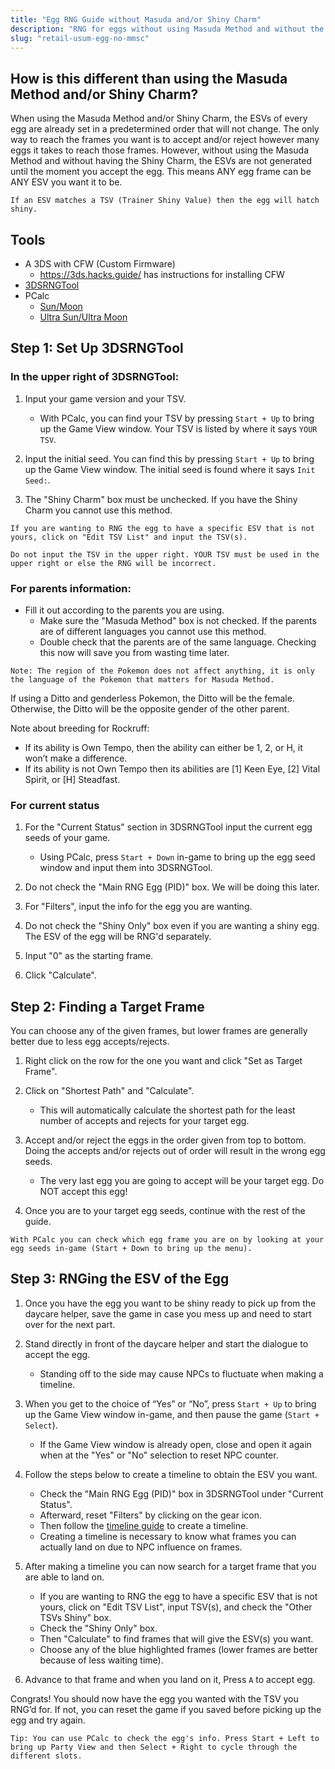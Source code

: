 ```yaml
---
title: "Egg RNG Guide without Masuda and/or Shiny Charm"
description: "RNG for eggs without using Masuda Method and without the Shiny Charm"
slug: "retail-usum-egg-no-mmsc"
---
```


## How is this different than using the Masuda Method and/or Shiny Charm?

When using the Masuda Method and/or Shiny Charm, the ESVs of every egg are already set in a predetermined order that will not change. The only way to reach the frames you want is to accept and/or reject however many eggs it takes to reach those frames. However, without using the Masuda Method and without having the Shiny Charm, the ESVs are not generated until the moment you accept the egg. This means ANY egg frame can be ANY ESV you want it to be.

```Note: ESV is short for Egg Shiny Value. This is what determines if an egg will hatch shiny or not.
If an ESV matches a TSV (Trainer Shiny Value) then the egg will hatch shiny.
```

## Tools

- A 3DS with CFW (Custom Firmware)
  - https://3ds.hacks.guide/ has instructions for installing CFW
- [3DSRNGTool](https://github.com/wwwwwwzx/3DSRNGTool/releases)
- PCalc
  - [Sun/Moon](https://pokemonrng.com/downloads/pcalc/pcalc-sm.zip)
  - [Ultra Sun/Ultra Moon](https://pokemonrng.com/downloads/pcalc/pcalc-usum.zip)

## Step 1: Set Up 3DSRNGTool

### In the upper right of 3DSRNGTool:

1. Input your game version and your TSV.

   - With PCalc, you can find your TSV by pressing `Start + Up` to bring up the Game View window. Your TSV is listed by where it says `YOUR TSV`.

2. Input the initial seed. You can find this by pressing `Start + Up` to bring up the Game View window. The initial seed is found where it says `Init Seed:`.
3. The "Shiny Charm" box must be unchecked. If you have the Shiny Charm you cannot use this method.

```
If you are wanting to RNG the egg to have a specific ESV that is not yours, click on "Edit TSV List" and input the TSV(s).

Do not input the TSV in the upper right. YOUR TSV must be used in the upper right or else the RNG will be incorrect.
```

### For parents information:

- Fill it out according to the parents you are using.
  - Make sure the "Masuda Method" box is not checked. If the parents are of different languages you cannot use this method.
  - Double check that the parents are of the same language. Checking this now will save you from wasting time later.

```
Note: The region of the Pokemon does not affect anything, it is only the language of the Pokemon that matters for Masuda Method.
```

If using a Ditto and genderless Pokemon, the Ditto will be the female.
Otherwise, the Ditto will be the opposite gender of the other parent.

Note about breeding for Rockruff:

- If its ability is Own Tempo, then the ability can either be 1, 2, or H, it won’t make a difference.
- If its ability is not Own Tempo then its abilities are [1] Keen Eye, [2] Vital Spirit, or [H] Steadfast.

### For current status

1. For the "Current Status" section in 3DSRNGTool input the current egg seeds of your game.

   - Using PCalc, press `Start + Down` in-game to bring up the egg seed window and input them into 3DSRNGTool.

2. Do not check the "Main RNG Egg (PID)" box. We will be doing this later.

3. For "Filters", input the info for the egg you are wanting.

4. Do not check the "Shiny Only" box even if you are wanting a shiny egg. The ESV of the egg will be RNG'd separately.

5. Input "0" as the starting frame.

6. Click "Calculate".

## Step 2: Finding a Target Frame

You can choose any of the given frames, but lower frames are generally better due to less egg accepts/rejects.

1. Right click on the row for the one you want and click "Set as Target Frame".

2. Click on "Shortest Path" and "Calculate".

   - This will automatically calculate the shortest path for the least number of accepts and rejects for your target egg.

3. Accept and/or reject the eggs in the order given from top to bottom. Doing the accepts and/or rejects out of order will result in the wrong egg seeds.

   - The very last egg you are going to accept will be your target egg. Do NOT accept this egg!

4. Once you are to your target egg seeds, continue with the rest of the guide.

```
With PCalc you can check which egg frame you are on by looking at your egg seeds in-game (Start + Down to bring up the menu).
```

## Step 3: RNGing the ESV of the Egg

1. Once you have the egg you want to be shiny ready to pick up from the daycare helper, save the game in case you mess up and need to start over for the next part.

2. Stand directly in front of the daycare helper and start the dialogue to accept the egg.

   - Standing off to the side may cause NPCs to fluctuate when making a timeline.

3. When you get to the choice of “Yes” or “No”, press `Start + Up` to bring up the Game View window in-game, and then pause the game (`Start + Select`).

   - If the Game View window is already open, close and open it again when at the "Yes" or "No" selection to reset NPC counter.

4. Follow the steps below to create a timeline to obtain the ESV you want.

   - Check the "Main RNG Egg (PID)" box in 3DSRNGTool under "Current Status".
   - Afterward, reset "Filters" by clicking on the gear icon.
   - Then follow the [timeline guide](https://pokemonrng.com/guides/usum/en/Timeline%20Guide.md) to create a timeline.
   - Creating a timeline is necessary to know what frames you can actually land on due to NPC influence on frames.

5. After making a timeline you can now search for a target frame that you are able to land on.

   - If you are wanting to RNG the egg to have a specific ESV that is not yours, click on "Edit TSV List", input TSV(s), and check the "Other TSVs Shiny" box.
   - Check the "Shiny Only" box.
   - Then "Calculate" to find frames that will give the ESV(s) you want.
   - Choose any of the blue highlighted frames (lower frames are better because of less waiting time).

6. Advance to that frame and when you land on it, Press `A` to accept egg.

Congrats! You should now have the egg you wanted with the TSV you RNG’d for. If not, you can reset the game if you saved before picking up the egg and try again.

```
Tip: You can use PCalc to check the egg's info. Press Start + Left to bring up Party View and then Select + Right to cycle through the different slots.
```

